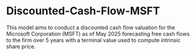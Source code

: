 # Discounted-Cash-Flow-MSFT
This model aims to conduct a discounted cash flow valuation for the Microsoft Corporation (MSFT) as of May 2025 forecasting free cash flows to the firm over 5 years with a terminal value used to compute intrinsic share price.
